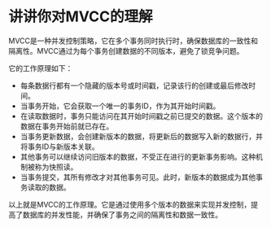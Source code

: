 # 讲讲你对MVCC的理解

MVCC是一种并发控制策略，它在多个事务同时执行时，确保数据库的一致性和隔离性。MVCC通过为每个事务创建数据的不同版本，避免了锁竞争问题。

它的工作原理如下：

+ 每条数据行都有一个隐藏的版本号或时间戳，记录该行的创建或最后修改时间。
+ 当事务开始，它会获取一个唯一的事务ID，作为其开始时间戳。
+ 在读取数据时，事务只能访问在其开始时间戳之前已提交的数据。这个版本的数据在事务开始前就已存在。
+ 当事务更新数据，会创建新版本的数据，将更新后的数据写入新的数据行，并将事务ID与新版本关联。
+ 其他事务可以继续访问旧版本的数据，不受正在进行的更新事务影响。这种机制被称为快照读。
+ 当事务提交，其所有修改才对其他事务可见。此时，新版本的数据成为其他事务读取的数据。

以上就是MVCC的工作原理。它是通过使用多个版本的数据来实现并发控制，提高了数据库的并发性能，并确保了事务之间的隔离性和数据一致性。
